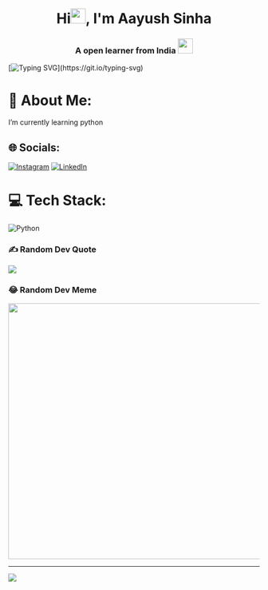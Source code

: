 
 <h1 align="center">Hi<img src="https://media0.giphy.com/media/w1OBpBd7kJqHrJnJ13/giphy.gif?cid=ecf05e47h725kwv0sspzozkw09vmylceczlowrmxd1pljclb&rid=giphy.gif&ct=s" width="30px" height="30px">, I'm Aayush Sinha</h1>
<h3 align="center">A open learner  from India  <img src="https://github.com/iamimmanuelraj/iamimmanuelraj/blob/master/Assets/Developer.gif" width="30px" height="30px"></h3>

[![Typing SVG](https://readme-typing-svg.demolab.com?font=Fira+Code&pause=1000&center=true&width=435&lines=Computer+Enthusiast;)](https://git.io/typing-svg)

# 💫 About Me:
 I’m currently learning  python <br>


## 🌐 Socials:
 [![Instagram](https://img.shields.io/badge/Instagram-%23E4405F.svg?logo=Instagram&logoColor=white)](https://instagram.com/aayush_sinha_09?igshid=ZDdkNTZiNTM=) [![LinkedIn](https://img.shields.io/badge/LinkedIn-%230077B5.svg?logo=linkedin&logoColor=white)](https://www.linkedin.com/in/aayush-sinha-1a1a4b1a5/)






# 💻 Tech Stack:
 ![Python](https://img.shields.io/badge/python-3670A0?style=plastic&logo=python&logoColor=ffdd54) 






### ✍️ Random Dev Quote
![](https://quotes-github-readme.vercel.app/api?type=horizontal&theme=radical)

### 😂 Random Dev Meme
<img src="https://random-memer.herokuapp.com/" width="512px"/>

---
[![](https://visitcount.itsvg.in/api?id=Anshojha&icon=0&color=0)](https://visitcount.itsvg.in)


<!-- Proudly created with GPRM ( https://gprm.itsvg.in ) -->
